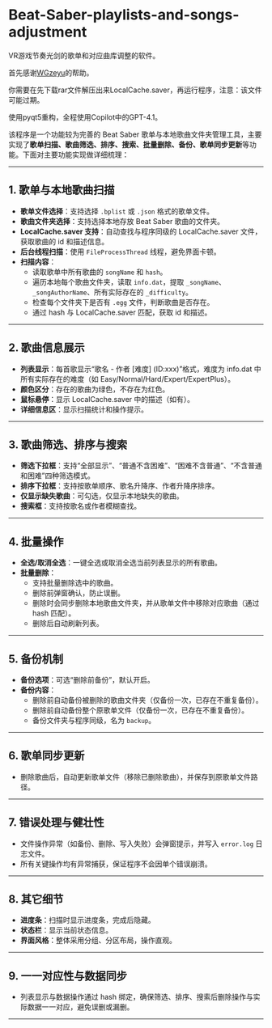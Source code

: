# Beat-Saber-playlists-and-songs-adjustment
VR游戏节奏光剑的歌单和对应曲库调整的软件。

首先感谢[WGzeyu](https://github.com/WGzeyu)的帮助。

你需要在先下载rar文件解压出来LocalCache.saver，再运行程序，注意：该文件可能过期。

使用pyqt5重构，全程使用Copilot中的GPT-4.1。

该程序是一个功能较为完善的 Beat Saber 歌单与本地歌曲文件夹管理工具，主要实现了**歌单扫描、歌曲筛选、排序、搜索、批量删除、备份、歌单同步更新**等功能。下面对主要功能实现做详细梳理：

---

## 1. 歌单与本地歌曲扫描

- **歌单文件选择**：支持选择 `.bplist` 或 `.json` 格式的歌单文件。
- **歌曲文件夹选择**：支持选择本地存放 Beat Saber 歌曲的文件夹。
- **LocalCache.saver 支持**：自动查找与程序同级的 LocalCache.saver 文件，获取歌曲的 id 和描述信息。
- **后台线程扫描**：使用 `FileProcessThread` 线程，避免界面卡顿。
- **扫描内容**：
  - 读取歌单中所有歌曲的 `songName` 和 `hash`。
  - 遍历本地每个歌曲文件夹，读取 `info.dat`，提取 `_songName`、`_songAuthorName`、所有实际存在的 `_difficulty`。
  - 检查每个文件夹下是否有 `.egg` 文件，判断歌曲是否存在。
  - 通过 hash 与 LocalCache.saver 匹配，获取 id 和描述。

---

## 2. 歌曲信息展示

- **列表显示**：每首歌显示“歌名 - 作者 [难度] (ID:xxx)”格式，难度为 info.dat 中所有实际存在的难度（如 Easy/Normal/Hard/Expert/ExpertPlus）。
- **颜色区分**：存在的歌曲为绿色，不存在为红色。
- **鼠标悬停**：显示 LocalCache.saver 中的描述（如有）。
- **详细信息区**：显示扫描统计和操作提示。

---

## 3. 歌曲筛选、排序与搜索

- **筛选下拉框**：支持“全部显示”、“普通不含困难”、“困难不含普通”、“不含普通和困难”四种筛选模式。
- **排序下拉框**：支持按歌单顺序、歌名升降序、作者升降序排序。
- **仅显示缺失歌曲**：可勾选，仅显示本地缺失的歌曲。
- **搜索框**：支持按歌名或作者模糊查找。

---

## 4. 批量操作

- **全选/取消全选**：一键全选或取消全选当前列表显示的所有歌曲。
- **批量删除**：
  - 支持批量删除选中的歌曲。
  - 删除前弹窗确认，防止误删。
  - 删除时会同步删除本地歌曲文件夹，并从歌单文件中移除对应歌曲（通过 hash 匹配）。
  - 删除后自动刷新列表。

---

## 5. 备份机制

- **备份选项**：可选“删除前备份”，默认开启。
- **备份内容**：
  - 删除前自动备份被删除的歌曲文件夹（仅备份一次，已存在不重复备份）。
  - 删除前自动备份整个原歌单文件（仅备份一次，已存在不重复备份）。
  - 备份文件夹与程序同级，名为 `backup`。

---

## 6. 歌单同步更新

- 删除歌曲后，自动更新歌单文件（移除已删除歌曲），并保存到原歌单文件路径。

---

## 7. 错误处理与健壮性

- 文件操作异常（如备份、删除、写入失败）会弹窗提示，并写入 `error.log` 日志文件。
- 所有关键操作均有异常捕获，保证程序不会因单个错误崩溃。

---

## 8. 其它细节

- **进度条**：扫描时显示进度条，完成后隐藏。
- **状态栏**：显示当前状态信息。
- **界面风格**：整体采用分组、分区布局，操作直观。

---

## 9. 一一对应性与数据同步

- 列表显示与数据操作通过 hash 绑定，确保筛选、排序、搜索后删除操作与实际数据一一对应，避免误删或漏删。

---
